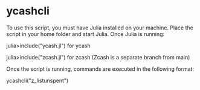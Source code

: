 # ycashcli
To use this script, you must have Julia installed on your machine. Place the script in your home folder and start Julia.
Once Julia is running:

julia>include("ycash.jl") for ycash

julia>include("zcash.jl") for zcash (Zcash is a separate branch from main)

Once the script is running, commands are executed in the following format:

ycashcli("z_listunspent")
